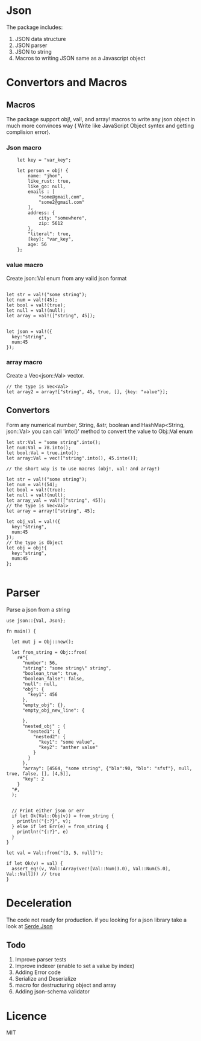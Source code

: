 # Json

The package includes:

1. JSON data structure
2. JSON parser
3. JSON to string
4. Macros to writing JSON same as a Javascript object


# Convertors and Macros

## Macros
The package support obj!, val!, and array! macros to write any json object in much more convinces way ( Write like JavaScript Object syntex and getting complision error). 

### Json macro
```
    let key = "var_key";

    let person = obj! {
        name: "jhon",
        like_rust: true,
        like_go: null,
        emails : [
            "some@gmail.com",
            "some2@gmail.com"
        ],
        address: {
            city: "somewhere",
            zip: 5612
        },
        "literal": true,
        [key]: "var_key",
        age: 56
    };
```

### value macro
Create json::Val enum from any valid json format
```

let str = val!("some string");
let num = val!(45);
let bool = val!(true);
let null = val!(null);
let array = val!(["string", 45]);


let json = val!({
  key:"string", 
  num:45
});

```

### array macro
Create a Vec\<json::Val\> vector.
```
// the type is Vec<Val>
let array2 = array!["string", 45, true, [], {key: "value"}];
```
## Convertors
Form any numerical number, String, &str, boolean and HashMap<String, json::Val> you can call 'into()' method to convert the value to Obj::Val enum

```
let str:Val = "some string".into();
let num:Val = 78.into();
let bool:Val = true.into();
let array:Val = vec!["string".into(), 45.into()];

// the short way is to use macros (obj!, val! and array!)

let str = val!("some string");
let num = val!(54);
let bool = val!(true);
let null = val!(null);
let array_val = val!(["string", 45]);
// the type is Vec<Val>
let array = array!["string", 45];

let obj_val = val!({
  key:"string", 
  num:45
});
// the type is Object
let obj = obj!{
  key:"string", 
  num:45
};


```


# Parser
Parse a json from a string 
```
use json::{Val, Json};

fn main() {

  let mut j = Obj::new();

  let from_string = Obj::from(
    r#"{
      "number": 56,
      "string": "some string\" string",
      "boolean_true": true,
      "boolean_false": false,
      "null": null,
      "obj": {
        "key1": 456
      },
      "empty_obj": {},
      "empty_obj_new_line": {

      },
      "nested_obj" : {
        "nested1": {
          "nested2": {
            "key1": "some value",
            "key2": "anther value"
          }
        }
      },
      "array": [4564, "some string", {"bla":90, "blo": "sfsf"}, null, true, false, [], [4,5]],
      "key": 2
    }
  "#,
  );


  // Print either json or err
  if let Ok(Val::Obj(v)) = from_string {
    println!("{:?}", v);
  } else if let Err(e) = from_string {
    println!("{:?}", e)
  }
}
```

```
let val = Val::from("[3, 5, null]");

if let Ok(v) = val) {
  assert_eq!(v, Val::Array(vec![Val::Num(3.0), Val::Num(5.0), Val::Null])) // true
}
```

# Deceleration
The code not ready for production. if you looking for a json library take a look at [Serde Json](https://github.com/serde-rs/json)

## Todo

1. Improve parser tests
2. Improve indexer (enable to set a value by index)
3. Adding Error code
4. Serialize and Deserialize
5. macro for destructuring object and array 
6. Adding json-schema validator


# Licence
MIT
